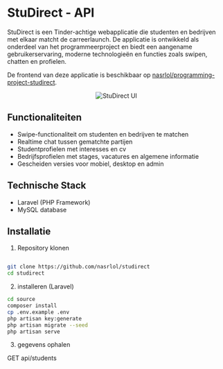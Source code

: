 # StuDirect - API

StuDirect is een Tinder-achtige webapplicatie die studenten en bedrijven met elkaar matcht de carreerlaunch. 
De applicatie is ontwikkeld als onderdeel van het programmeerproject en biedt een aangename gebruikerservaring, moderne technologieën en functies zoals swipen, chatten en profielen.

De frontend van deze applicatie is beschikbaar op [nasrlol/programming-project-studirect](https://github.com/nasrlol/programming-project-studirect).

<p align="center">
  <img src="https://github.com/user-attachments/assets/8a2230b3-5fd6-4c3a-99ef-2bc7d66b84d1" alt="StuDirect UI">
</p>

## Functionaliteiten

- Swipe-functionaliteit om studenten en bedrijven te matchen
- Realtime chat tussen gematchte partijen
- Studentprofielen met interesses en cv
- Bedrijfsprofielen met stages, vacatures en algemene informatie
- Gescheiden versies voor mobiel, desktop en admin

## Technische Stack

- Laravel (PHP Framework)
- MySQL database

## Installatie

1. Repository klonen
```bash

git clone https://github.com/nasrlol/studirect
cd studirect
```

2. installeren (Laravel)

```bash
cd source 
composer install
cp .env.example .env
php artisan key:generate
php artisan migrate --seed
php artisan serve
```

3. gegevens ophalen

GET api/students
